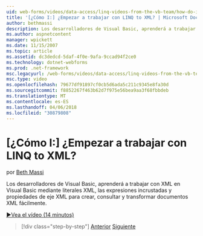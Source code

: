 ```yaml
---
uid: web-forms/videos/data-access/linq-videos-from-the-vb-team/how-do-i-get-started-with-linq-to-xml
title: '[¿Cómo I:] ¿Empezar a trabajar con LINQ to XML? | Microsoft Docs'
author: bethmassi
description: Los desarrolladores de Visual Basic, aprenderá a trabajar con XML en Visual Basic mediante literales XML, las expresiones incrustadas y propiedades de eje XML para crear, consultar y...
ms.author: aspnetcontent
manager: wpickett
ms.date: 11/15/2007
ms.topic: article
ms.assetid: dc3dedcd-5daf-4f0e-9afa-9ccad94f2ce0
ms.technology: dotnet-webforms
ms.prod: .net-framework
msc.legacyurl: /web-forms/videos/data-access/linq-videos-from-the-vb-team/how-do-i-get-started-with-linq-to-xml
msc.type: video
ms.openlocfilehash: 79677df91897cf0cb5d6ada5c211c9345e8fa30d
ms.sourcegitcommit: f8852267f463b62d7f975e56bea9aa3f68fbbdeb
ms.translationtype: MT
ms.contentlocale: es-ES
ms.lasthandoff: 04/06/2018
ms.locfileid: "30879808"
---
```

<a name="how-do-i-get-started-with-linq-to-xml"></a>[¿Cómo I:] ¿Empezar a trabajar con LINQ to XML?
====================
por [Beth Massi](https://github.com/bethmassi)

Los desarrolladores de Visual Basic, aprenderá a trabajar con XML en Visual Basic mediante literales XML, las expresiones incrustadas y propiedades de eje XML para crear, consultar y transformar documentos XML fácilmente.

[&#9654;Vea el vídeo (14 minutos)](https://channel9.msdn.com/Blogs/ASP-NET-Site-Videos/how-do-i-get-started-with-linq-to-xml)

> [!div class="step-by-step"]
> [Anterior](how-do-i-upgrade-visual-basic-projects-to-enable-linq.md)
> [Siguiente](how-do-i-enable-xml-intellisense-and-use-xml-namespaces.md)
